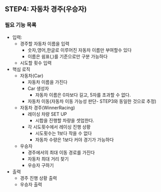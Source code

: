 ## STEP4: **자동차 경주(우승자)**

### 필요 기능 목록

- 입력:
    - 경주할 자동차 이름을 입력 
      - 숫자,영어,한글로 이루어진 자동차 이름만 부여할수 있다
      - 이름은 쉼표(,)를 기준으로만 구분 가능하다
    - 시도할 횟수 입력
- 핵심 로직
  - 자동차(Car)
    - 자동차 이름을 가진다
    - Car 생성자
      - 자동차 이름은 0자보다 길고, 5자를 초과할 수 없다.
    - 자동차 이동(자동차 이동 가능성 판단- STEP3와 동일한 것으로 추정)
  - 자동차 경주(WinnerRacing)
    - 레이싱 차량 SET UP
      - 시합을 진행할 차량을 셋업한다.
    - 각 시도횟수에서 레이싱 진행 상황
      - 시도횟수는 1보다 작을 수 없다
      - 자동차 수량은 1보다 커야 경기가 가능하다
  - 우승자
    - 경주에서의 최대 이동 경로를 가진다
    - 자동차 최대 거리 찾기
    - 우승자 구하기
- 출력
    - 경주 진행 상황 출력
    - 우승자 출력